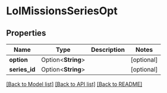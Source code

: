 # LolMissionsSeriesOpt

## Properties

Name | Type | Description | Notes
------------ | ------------- | ------------- | -------------
**option** | Option<**String**> |  | [optional]
**series_id** | Option<**String**> |  | [optional]

[[Back to Model list]](../README.md#documentation-for-models) [[Back to API list]](../README.md#documentation-for-api-endpoints) [[Back to README]](../README.md)


